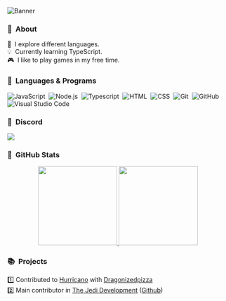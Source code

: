 ![Banner](https://cdn.discordapp.com/attachments/998544586454614016/1019897258063450122/Militia21_Banner.png)

### 👤 &nbsp;About
🌵 &nbsp;I explore different languages.\
💡 &nbsp;Currently learning TypeScript.\
🎮 &nbsp;I like to play games in my free time.

### 🚅 &nbsp;Languages & Programs

![JavaScript](https://img.shields.io/badge/-JavaScript-05122A?style=flat&logo=javascript)&nbsp;
![Node.js](https://img.shields.io/badge/-Node.js-05122A?style=flat&logo=node.js)&nbsp;
![Typescript](https://img.shields.io/badge/TypeScript-007ACC?style=for-the-badge&logo=typescript&logoColor=white)&nbsp;
![HTML](https://img.shields.io/badge/-HTML-05122A?style=flat&logo=HTML5)&nbsp;
![CSS](https://img.shields.io/badge/-CSS-05122A?style=flat&logo=CSS3&logoColor=1572B6)&nbsp;
![Git](https://img.shields.io/badge/-Git-05122A?style=flat&logo=git)&nbsp;
![GitHub](https://img.shields.io/badge/-GitHub-05122A?style=flat&logo=github)&nbsp;
![Visual Studio Code](https://img.shields.io/badge/-Visual%20Studio%20Code-05122A?style=flat&logo=visual-studio-code&logoColor=007ACC)&nbsp;

### 👊 &nbsp;Discord

<a href="https://discord.com/users/742972160158728283"><img src="https://img.shields.io/badge/Discord-7289DA?style=for-the-badge&logo=discord&logoColor=white"/></a>

### 🔑 &nbsp;GitHub Stats

<p align="center">
<a href="https://github.com/Dragonizedpizza">
  <img height="180em" src="https://github-readme-stats-eight-theta.vercel.app/api?username=Militia21&show_icons=true&theme=algolia&include_all_commits=true&count_private=true"/>
  <img height="180em" src="https://github-readme-stats-eight-theta.vercel.app/api/top-langs/?username=Militia21&layout=compact&langs_count=8&theme=algolia"/>
</a>
</p>

### 📚 &nbsp;Projects
1️⃣ Contributed to [Hurricano](https://github.com/hurricanoDev/Hurricano/) with [Dragonizedpizza](https://github.com/Dragonizedpizza)\
2️⃣ Main contributor in [The Jedi Development](https://discord.gg/thejedi) ([Github](https://github.com/TheJediCorp))
